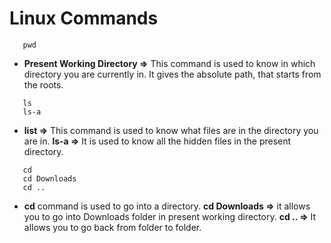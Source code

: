 # Linux Commands #
```linux
   pwd
```
* **Present Working Directory =>** This command is used to know in which directory you are currently in. It gives the absolute path, that starts from the roots.


```linux
   ls
   ls-a
```
* **list =>** This command is used to know what files are in the directory you are in.
**ls-a =>** It is used to know all the hidden files in the present directory.


```linux
   cd
   cd Downloads
   cd ..
```
* **cd** command is used to go into a directory.
  **cd Downloads =>** it allows you to go into Downloads folder in present working directory.
  **cd .. =>** It allows you to go back from folder to folder.
